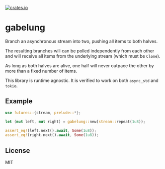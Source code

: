 [![crates.io](https://img.shields.io/crates/v/gabelung.svg)](https://crates.io/crates/gabelung)

# gabelung

Branch an asynchronous stream into two, pushing all items to both halves.

The resulting branches will can be polled independently from each other and will
receive all items from the underlying stream (which must be `Clone`).

As long as both halves are alive, one half will never outpace the other by more
than a fixed number of items.

This library is runtime agnostic. It is verified to work on both `async_std`
and `tokio`.

## Example

```rust
use futures::{stream, prelude::*};

let (mut left, mut right) = gabelung::new(stream::repeat(1u8));

assert_eq!(left.next().await, Some(1u8));
assert_eq!(right.next().await, Some(1u8));
```

## License

MIT
